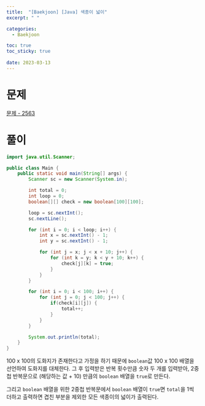 ```yaml
---
title:  "[Baekjoon] [Java] 색종이 넓이"
excerpt: " "

categories:
  - Baekjoon

toc: true
toc_sticky: true
 
date: 2023-03-13
---
```


# 문제

[문제 - 2563](https://www.acmicpc.net/problem/2563)

# 풀이

```java
import java.util.Scanner;

public class Main {
    public static void main(String[] args) {
        Scanner sc = new Scanner(System.in);

        int total = 0;
        int loop = 0;
        boolean[][] check = new boolean[100][100];

        loop = sc.nextInt();
        sc.nextLine();

        for (int i = 0; i < loop; i++) {
            int x = sc.nextInt() - 1;
            int y = sc.nextInt() - 1;

            for (int j = x; j < x + 10; j++) {
                for (int k = y; k < y + 10; k++) {
                    check[j][k] = true;
                }
            }
        }

        for (int i = 0; i < 100; i++) {
            for (int j = 0; j < 100; j++) {
                if(check[i][j]) {
                    total++;
                }
            }
        }

        System.out.println(total);
    }
}
```

100 x 100의 도화지가 존재한다고 가정을 하기 때문에 `boolean`값 100 x 100 배열을 선언하여 도화지를 대체한다. 그 후 입력받은 반복 횟수만큼 숫자 두 개를 입력받아, 2중첩 반복문으로 (해당하는 값 + 10) 만큼의 `boolean` 배열을 `true`로 만든다.

그리고 `boolean` 배열을 위한 2중첩 반복문에서 `boolean` 배열이 `true`면 `total`을 1씩 더하고 출력하면 겹친 부분을 제외한 모든 색종이의 넓이가 출력된다.